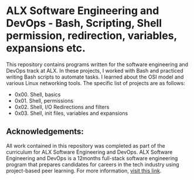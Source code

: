 # ALX Software Engineering and DevOps - Bash, Scripting, Shell permission, redirection, variables, expansions etc.
This repository contains programs written for the software engineering and DevOps track at ALX. In these projects, I worked with Bash and practiced writing Bash scripts to automate tasks. I learned about the OSI model and various Linux networking tools. 
The specific list of projects are as follows:

- 0x00. Shell, basics
- 0x01. Shell, permissions
- 0x02. Shell, I/O Redirections and filters
- 0x03. Shell, init files, variables and expansions


## Acknowledgements:
All work contained in this repository was completed as part of the curriculum for ALX Software Engineering and DevOps. 
ALX Software Engineering and DevOps is a 12months full-stack software engineering program that prepares candidates for careers in the tech industry using project-based peer learning. 
For more information, [visit this link](https://www.alxafrica.com/).

